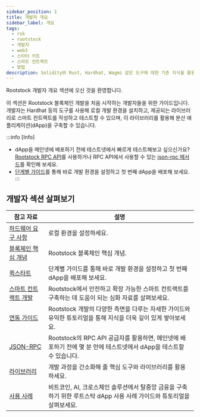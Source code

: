 ```yaml
---
sidebar_position: 1
title: 개발자 개요
sidebar_label: 개요
tags:
  - rsk
  - rootstock
  - 개발자
  - web3
  - 스타터 키트
  - 스마트 컨트랙트
  - 방법
description: Solidity와 Rust, Hardhat, Wagmi 같은 도구에 대한 기존 지식을 활용해 보세요. 비트코인의 보안성과 이더리움 스마트 컨트랙트 기능을 결합한 선도적인 레이어 2 솔루션인 Rootstock 위에 여러분의 dApp을 배포하고 확장할 수 있습니다.
---
```


Rootstock 개발자 개요 섹션에 오신 것을 환영합니다.

이 섹션은 Rootstock 블록체인 개발을 처음 시작하는 개발자들을 위한 가이드입니다. 개발자는 Hardhat 등의 도구를 사용해 로컬 개발 환경을 설치하고, 제공되는 라이브러리로 스마트 컨트랙트를 작성하고 테스트할 수 있으며, 이 라이브러리를 활용해 분산 애플리케이션(dApp)을 구축할 수 있습니다.

:::info [Info]

- dApp을 메인넷에 배포하기 전에 테스트넷에서 빠르게 테스트해보고 싶으신가요? [Rootstock RPC API](https://rpc.rootstock.io/)를 사용하거나 RPC API에서 사용할 수 있는 [json-rpc 메서드](/developers/rpc-api/rootstock/methods/)를 확인해 보세요.
- [단계별 가이드](/developers/quickstart/)를 통해 바로 개발 환경을 설정하고 첫 번째 dApp을 배포해 보세요.
:::

## 개발자 섹션 살펴보기

| 참고 자료                                            | 설명                                                                                          |
| ------------------------------------------------ | ------------------------------------------------------------------------------------------- |
| [하드웨어 요구 사항](/developers/requirements/)          | 로컬 환경을 설정하세요.                                                               |
| [블록체인 핵심 개념](/developers/blockchain-essentials/) | Rootstock 블록체인 핵심 개념.                                                       |
| [퀵스타트](/developers/quickstart/)                  | 단계별 가이드를 통해 바로 개발 환경을 설정하고 첫 번째 dApp을 배포해 보세요.                              |
| [스마트 컨트랙트 개발](/developers/smart-contracts/)      | Rootstock에서 안전하고 확장 가능한 스마트 컨트랙트를 구축하는 데 도움이 되는 심화 자료를 살펴보세요.               |
| [연동 가이드](/developers/integrate/)                 | Rootstock 개발의 다양한 측면을 다루는 자세한 가이드와 유익한 튜토리얼을 통해 지식을 더욱 깊이 있게 쌓아보세요.         |
| [JSON-RPC](/developers/rpc-api/)                 | Rootstock의 RPC API 공급자를 활용하면, 메인넷에 배포하기 전에 몇 분 만에 테스트넷에서 dApp을 테스트할 수 있습니다. |
| [라이브러리](/developers/libraries/)                  | 개발 과정을 간소화해 줄 핵심 도구와 라이브러리를 활용하세요.                                          |
| [사용 사례](/developers/use-cases/)                  | 비트코인, AI, 크로스체인 솔루션에서 탈중앙 금융을 구축하기 위한 루트스탁 dApp 사용 사례 가이드와 튜토리얼을 살펴보세요.     |


